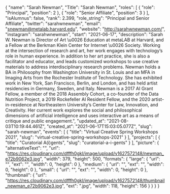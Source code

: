 {
 "name": "Sarah Newman",
 "Title": "Sarah Newman",
 "roles": [
  {
   "role": "Principal",
   "position": 2
  },
  {
   "role": "Senior Affiliate",
   "position": 3
  }
 ],
 "isAlumnus": false,
 "rank": 2.399,
 "role_string": "Principal and Senior Affiliate",
 "twitter": "sarahwnewman",
 "email": "snewman@metalab.harvard.edu",
 "website": "http://sarahwnewman.com/",
 "instagram": "sarahwnewman",
 "start": "2021-06-17",
 "description": "Sarah W. Newman is Director of Art \u0026 Education at metaLAB at Harvard, and a Fellow at the Berkman Klein Center for Internet \u0026 Society. Working at the intersection of research and art, her work engages with technology’s role in human experience. In addition to her art practice, she is also a facilitator and educator, and leads customized workshops to use creative materials to address interdisciplinary research problems. Newman holds a BA in Philosophy from Washington University in St. Louis and an MFA in Imaging Arts from the Rochester Institute of Technology. She has exhibited work in New York, San Francisco, Berlin, and London, and has held artist residencies in Germany, Sweden, and Italy. Newman is a 2017 AI Grant Fellow, a member of the 2018 Assembly Cohort, a co-founder of the Data Nutrition Project, a 2019 Rockefeller AI Resident Fellow, and the 2020 artist-in-residence at Northeastern University’s Center for Law, Innovation, and Creativity. Her current work explores the social and philosophical dimensions of artificial intelligence and uses interactive art as a means of critique and public engagement.",
 "updated_at": "2021-08-03T10:19:44.461Z",
 "created_at": "2021-06-17T15:03:05.077Z",
 "slug": "sarah-newman",
 "events": [
  {
   "title": "Virtual Creative Spring Workshops 2021",
   "slug": "virtual-creative-spring-workshops-2021"
  }
 ],
 "projects": [
  {
   "title": "Curatorial A(i)gents",
   "slug": "curatorial-a-i-gents"
  }
 ],
 "picture": {
  "alternativeText": "",
  "url": "https://res.cloudinary.com/dfffh0gkl/image/upload/v1627572148/newman_e72b9062e3.jpg",
  "width": 379,
  "height": 500,
  "formats": {
   "large": {
    "url": "",
    "ext": "",
    "width": 0,
    "height": 0
   },
   "medium": {
    "url": "",
    "ext": "",
    "width": 0,
    "height": 0
   },
   "small": {
    "url": "",
    "ext": "",
    "width": 0,
    "height": 0
   },
   "thumbnail": {
    "url": "https://res.cloudinary.com/dfffh0gkl/image/upload/v1627572148/thumbnail_newman_e72b9062e3.jpg",
    "ext": ".jpg",
    "width": 118,
    "height": 156
   }
  }
 }
}